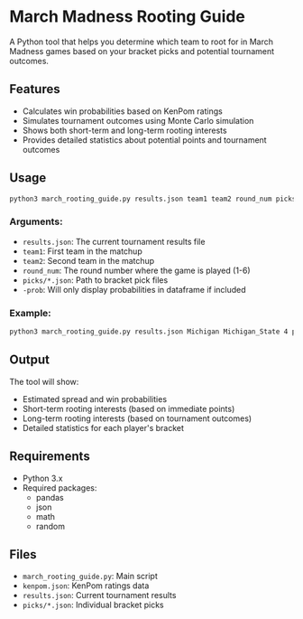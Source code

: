 # March Madness Rooting Guide

A Python tool that helps you determine which team to root for in March Madness games based on your bracket picks and potential tournament outcomes.

## Features

- Calculates win probabilities based on KenPom ratings
- Simulates tournament outcomes using Monte Carlo simulation
- Shows both short-term and long-term rooting interests
- Provides detailed statistics about potential points and tournament outcomes

## Usage

```bash
python3 march_rooting_guide.py results.json team1 team2 round_num picks/*.json
```

### Arguments:
- `results.json`: The current tournament results file
- `team1`: First team in the matchup
- `team2`: Second team in the matchup
- `round_num`: The round number where the game is played (1-6)
- `picks/*.json`: Path to bracket pick files
- `-prob`: Will only display probabilities in dataframe if included

### Example:
```bash
python3 march_rooting_guide.py results.json Michigan Michigan_State 4 picks/*.json -prob
```

## Output

The tool will show:
- Estimated spread and win probabilities
- Short-term rooting interests (based on immediate points)
- Long-term rooting interests (based on tournament outcomes)
- Detailed statistics for each player's bracket

## Requirements

- Python 3.x
- Required packages:
  - pandas
  - json
  - math
  - random

## Files

- `march_rooting_guide.py`: Main script
- `kenpom.json`: KenPom ratings data
- `results.json`: Current tournament results
- `picks/*.json`: Individual bracket picks
